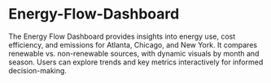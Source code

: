 # Energy-Flow-Dashboard
The Energy Flow Dashboard provides insights into energy use, cost efficiency, and emissions for Atlanta, Chicago, and New York. It compares renewable vs. non-renewable sources, with dynamic visuals by month and season. Users can explore trends and key metrics interactively for informed decision-making.
